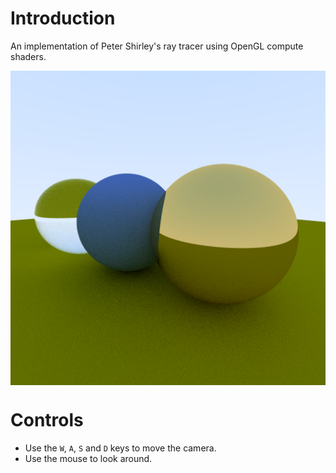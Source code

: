 # Introduction

An implementation of Peter Shirley's ray tracer using OpenGL compute shaders.

<img src="./screenshots/ray_tracing.png" alt="img" align="center">

# Controls

* Use the `W`, `A`, `S` and `D` keys to move the camera.
* Use the mouse to look around.
